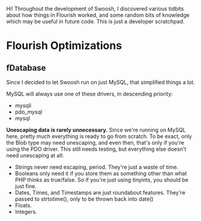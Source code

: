 Hi! Throughout the development of Swoosh, I discovered various tidbits about how things in Flourish
worked, and some random bits of knowledge which may be useful in future code. This is just a
developer scratchpad.


# Flourish Optimizations

## fDatabase

Since I decided to let Swoosh run on just MySQL, that simplified things a lot.

MySQL will always use one of these drivers, in descending priority:
- mysqli
- pdo_mysql
- mysql

**Unescaping data is rarely unnecessary.** Since we're running on MySQL here, pretty much everything
is ready to go from scratch. To be exact, only the Blob type may need unescaping, and even then,
that's only if you're using the PDO driver. This still needs testing, but everything else doesn't
need unescaping at all:

- Strings never need escaping, period. They're just a waste of time.
- Booleans only need it if you store them as something other than what PHP thinks as true/false. So
  if you're just using tinyints, you should be just fine.
- Dates, Times, and Timestamps are just roundabout features. They're passed to strtotime(), only to
  be thrown back into date()
- Floats.
- Integers.
